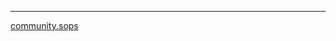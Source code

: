 ---
[community.sops](https://docs.ansible.com/ansible/latest/collections/community/sops/index.html)

